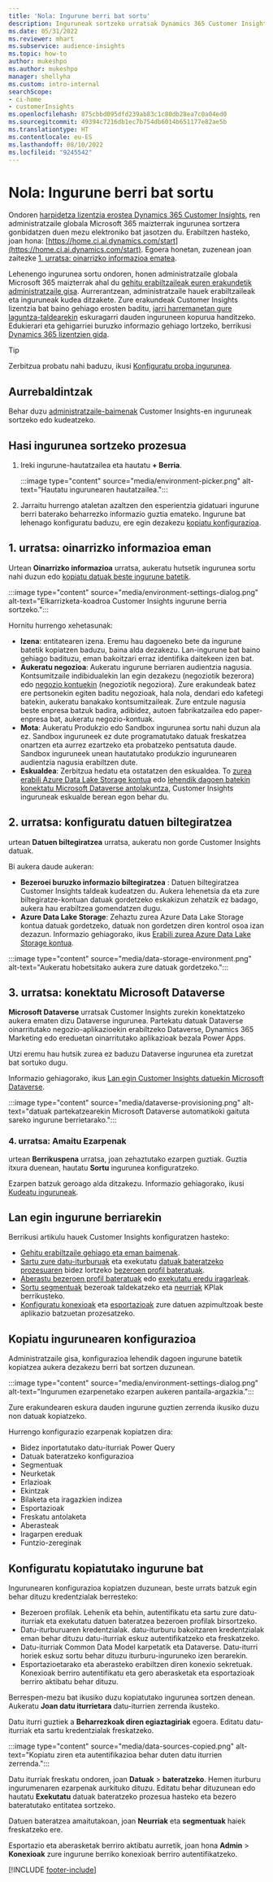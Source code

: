 ```yaml
---
title: 'Nola: Ingurune berri bat sortu'
description: Inguruneak sortzeko urratsak Dynamics 365 Customer Insights.
ms.date: 05/31/2022
ms.reviewer: mhart
ms.subservice: audience-insights
ms.topic: how-to
author: mukeshpo
ms.author: mukeshpo
manager: shellyha
ms.custom: intro-internal
searchScope:
- ci-home
- customerInsights
ms.openlocfilehash: 875cbbd095dfd239ab83c1c80db28ea7c0a04ed0
ms.sourcegitcommit: 49394c7216db1ec7b754db6014b651177e82ae5b
ms.translationtype: HT
ms.contentlocale: eu-ES
ms.lasthandoff: 08/10/2022
ms.locfileid: "9245542"
---
```

# <a name="how-to-create-a-new-environment"></a>Nola: Ingurune berri bat sortu

Ondoren [harpidetza lizentzia erostea Dynamics 365 Customer Insights](paid-license.md), ren administratzaile globala Microsoft 365 maizterrak ingurunea sortzera gonbidatzen duen mezu elektroniko bat jasotzen du. Erabiltzen hasteko, joan hona: [https://home.ci.ai.dynamics.com/start](https://home.ci.ai.dynamics.com/start). Egoera honetan, zuzenean joan zaitezke [1. urratsa: oinarrizko informazioa ematea](#step-1-provide-basic-information).

Lehenengo ingurunea sortu ondoren, honen administratzaile globala Microsoft 365 maizterrak ahal du [gehitu erabiltzaileak euren erakundetik administratzaile gisa](permissions.md). Aurrerantzean, administratzaile hauek erabiltzaileak eta inguruneak kudea ditzakete. Zure erakundeak Customer Insights lizentzia bat baino gehiago erosten baditu, [jarri harremanetan gure laguntza-taldearekin](https://go.microsoft.com/fwlink/?linkid=2079641) eskuragarri dauden inguruneen kopurua handitzeko. Edukierari eta gehigarriei buruzko informazio gehiago lortzeko, berrikusi [Dynamics 365 lizentzien gida](https://go.microsoft.com/fwlink/?LinkId=866544).

> [!TIP]
> Zerbitzua probatu nahi baduzu, ikusi [Konfiguratu proba ingurunea](trial-signup.md).

## <a name="prerequisites"></a>Aurrebaldintzak

Behar duzu [administratzaile-baimenak](permissions.md) Customer Insights-en inguruneak sortzeko edo kudeatzeko.

## <a name="start-the-environment-creation-process"></a>Hasi ingurunea sortzeko prozesua

1. Ireki ingurune-hautatzailea eta hautatu **+ Berria**.
  
   :::image type="content" source="media/environment-picker.png" alt-text="Hautatu ingurunearen hautatzailea.":::

1. Jarraitu hurrengo ataletan azaltzen den esperientzia gidatuari ingurune berri baterako beharrezko informazio guztia emateko. Ingurune bat lehenago konfiguratu baduzu, ere egin dezakezu [kopiatu konfigurazioa](#copy-the-environment-configuration).

## <a name="step-1-provide-basic-information"></a>1. urratsa: oinarrizko informazioa eman

Urtean **Oinarrizko informazioa** urratsa, aukeratu hutsetik ingurunea sortu nahi duzun edo [kopiatu datuak beste ingurune batetik](#copy-the-environment-configuration).

   :::image type="content" source="media/environment-settings-dialog.png" alt-text="Elkarrizketa-koadroa Customer Insights ingurune berria sortzeko.":::

Hornitu hurrengo xehetasunak:

- **Izena**: entitatearen izena. Eremu hau dagoeneko bete da ingurune batetik kopiatzen baduzu, baina alda dezakezu. Lan-ingurune bat baino gehiago badituzu, eman bakoitzari erraz identifika daitekeen izen bat.
- **Aukeratu negozioa**: Aukeratu ingurune berriaren audientzia nagusia. Kontsumitzaile indibidualekin lan egin dezakezu (negoziotik bezerora) edo [negozio kontuekin](work-with-business-accounts.md) (negoziotik negoziora). Zure erakundeak batez ere pertsonekin egiten baditu negozioak, hala nola, dendari edo kafetegi batekin, aukeratu banakako kontsumitzaileak. Zure entzule nagusia beste enpresa batzuk badira, adibidez, autoen fabrikatzailea edo paper-enpresa bat, aukeratu negozio-kontuak.
- **Mota**: Aukeratu Produkzio edo Sandbox ingurunea sortu nahi duzun ala ez. Sandbox inguruneek ez dute programatutako datuak freskatzea onartzen eta aurrez ezartzeko eta probatzeko pentsatuta daude. Sandbox inguruneek unean hautatutako produkzio ingurunearen audientzia nagusia erabiltzen dute.
- **Eskualdea**: Zerbitzua hedatu eta ostatatzen den eskualdea. To [zurea erabili Azure Data Lake Storage kontua](own-data-lake-storage.md) edo [lehendik dagoen batekin konektatu Microsoft Dataverse antolakuntza](customer-insights-dataverse.md), Customer Insights inguruneak eskualde berean egon behar du.

## <a name="step-2-configure-data-storage"></a>2. urratsa: konfiguratu datuen biltegiratzea

urtean **Datuen biltegiratzea** urratsa, aukeratu non gorde Customer Insights datuak.

Bi aukera daude aukeran:

- **Bezeroei buruzko informazio biltegiratzea** : Datuen biltegiratzea Customer Insights taldeak kudeatzen du. Aukera lehenetsia da eta zure biltegiratze-kontuan datuak gordetzeko eskakizun zehatzik ez badago, aukera hau erabiltzea gomendatzen dugu.
- **Azure Data Lake Storage**: Zehaztu zurea Azure Data Lake Storage kontua datuak gordetzeko, datuak non gordetzen diren kontrol osoa izan dezazun. Informazio gehiagorako, ikus [Erabili zurea Azure Data Lake Storage kontua](own-data-lake-storage.md).

:::image type="content" source="media/data-storage-environment.png" alt-text="Aukeratu hobetsitako aukera zure datuak gordetzeko.":::

## <a name="step-3-connect-to-microsoft-dataverse"></a>3. urratsa: konektatu Microsoft Dataverse

**Microsoft Dataverse** urratsak Customer Insights zurekin konektatzeko aukera ematen dizu Dataverse ingurunea. Partekatu datuak Dataverse oinarritutako negozio-aplikazioekin erabiltzeko Dataverse, Dynamics 365 Marketing edo ereduetan oinarritutako aplikazioak bezala Power Apps.

Utzi eremu hau hutsik zurea ez baduzu Dataverse ingurunea eta zuretzat bat sortuko dugu.

Informazio gehiagorako, ikus [Lan egin Customer Insights datuekin Microsoft Dataverse](customer-insights-dataverse.md).

:::image type="content" source="media/dataverse-provisioning.png" alt-text="datuak partekatzearekin Microsoft Dataverse automatikoki gaituta sareko ingurune berrietarako.":::

### <a name="step-4-finalize-the-settings"></a>4. urratsa: Amaitu Ezarpenak

urtean **Berrikuspena** urratsa, joan zehaztutako ezarpen guztiak. Guztia itxura duenean, hautatu **Sortu** ingurunea konfiguratzeko.

Ezarpen batzuk geroago alda ditzakezu. Informazio gehiagorako, ikusi [Kudeatu inguruneak](manage-environments.md).

## <a name="work-with-your-new-environment"></a>Lan egin ingurune berriarekin

Berrikusi artikulu hauek Customer Insights konfiguratzen hasteko:

- [Gehitu erabiltzaile gehiago eta eman baimenak](permissions.md).
- [Sartu zure datu-iturburuak](data-sources.md) eta exekutatu [datuak bateratzeko prozesuaren](data-unification.md) bidez lortzeko [bezeroen profil bateratuak](customer-profiles.md).
- [Aberastu bezeroen profil bateratuak](enrichment-hub.md) edo [exekutatu eredu iragarleak](predictions-overview.md).
- [Sortu segmentuak](segments.md) bezeroak taldekatzeko eta [neurriak](measures.md) KPIak berrikusteko.
- [Konfiguratu konexioak](connections.md) eta [esportazioak](export-destinations.md) zure datuen azpimultzoak beste aplikazio batzuetan prozesatzeko.

## <a name="copy-the-environment-configuration"></a>Kopiatu ingurunearen konfigurazioa

Administratzaile gisa, konfigurazioa lehendik dagoen ingurune batetik kopiatzea aukera dezakezu berri bat sortzen duzunean.

:::image type="content" source="media/environment-settings-dialog.png" alt-text="Ingurumen ezarpenetako ezarpen aukeren pantaila-argazkia.":::

Zure erakundearen eskura dauden ingurune guztien zerrenda ikusiko duzu non datuak kopiatzeko.

Hurrengo konfigurazio ezarpenak kopiatzen dira:

- Bidez inportatutako datu-iturriak Power Query
- Datuak bateratzeko konfigurazioa
- Segmentuak
- Neurketak
- Erlazioak
- Ekintzak
- Bilaketa eta iragazkien indizea
- Esportazioak
- Freskatu antolaketa
- Aberasteak
- Iragarpen ereduak
- Funtzio-zereginak

## <a name="set-up-a-copied-environment"></a>Konfiguratu kopiatutako ingurune bat

Ingurunearen konfigurazioa kopiatzen duzunean, beste urrats batzuk egin behar dituzu kredentzialak berresteko:

- Bezeroen profilak. Lehenik eta behin, autentifikatu eta sartu zure datu-iturriak eta exekutatu datuen bateratzea bezeroen profilak birsortzeko.
- Datu-iturburuaren kredentzialak. datu-iturburu bakoitzaren kredentzialak eman behar dituzu datu-iturriak eskuz autentifikatzeko eta freskatzeko.
- Datu-iturriak Common Data Model karpetatik eta Dataverse. Datu-iturri horiek eskuz sortu behar dituzu iturburu-inguruneko izen berarekin.
- Esportazioetarako eta aberasteko erabiltzen diren konexio sekretuak. Konexioak berriro autentifikatu eta gero aberasketak eta esportazioak berriro aktibatu behar dituzu.

Berrespen-mezu bat ikusiko duzu kopiatutako ingurunea sortzen denean. Aukeratu **Joan datu iturrietara** datu-iturrien zerrenda ikusteko.

Datu iturri guztiek a **Beharrezkoak diren egiaztagiriak** egoera. Editatu datu-iturriak eta sartu kredentzialak freskatzeko.

:::image type="content" source="media/data-sources-copied.png" alt-text="Kopiatu ziren eta autentifikazioa behar duten datu iturrien zerrenda.":::

Datu iturriak freskatu ondoren, joan **Datuak** > **bateratzeko**. Hemen iturburu ingurumenaren ezarpenak aurkituko dituzu. Editatu behar dituzunean edo hautatu **Exekutatu** datuak bateratzeko prozesua hasteko eta bezero bateratutako entitatea sortzeko.

Datuen bateratzea amaitutakoan, joan **Neurriak** eta **segmentuak** haiek freskatzeko ere.

Esportazio eta aberasketak berriro aktibatu aurretik, joan hona **Admin** > **Konexioak** zure ingurune berriko konexioak berriro autentifikatzeko.

[!INCLUDE [footer-include](includes/footer-banner.md)]
